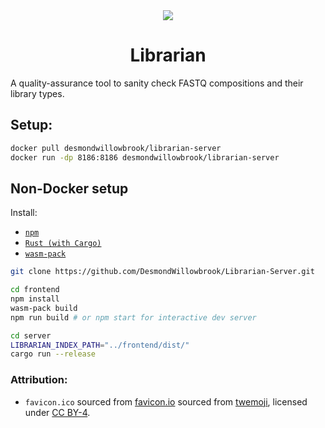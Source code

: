 <center>
<img src="frontend/static/favicon.ico" />

# Librarian 
</center>

A quality-assurance tool to sanity check FASTQ compositions and their library types.

## Setup:

```bash
docker pull desmondwillowbrook/librarian-server
docker run -dp 8186:8186 desmondwillowbrook/librarian-server
```

## Non-Docker setup
Install:
- [`npm`](https://www.npmjs.com/get-npm)
- [`Rust (with Cargo)`](https://www.rust-lang.org/) 
- [`wasm-pack`](https://rustwasm.github.io/wasm-pack/installer/)

```bash
git clone https://github.com/DesmondWillowbrook/Librarian-Server.git
```

```bash
cd frontend
npm install
wasm-pack build
npm run build # or npm start for interactive dev server
```

```bash
cd server
LIBRARIAN_INDEX_PATH="../frontend/dist/"
cargo run --release
```

### Attribution:
- `favicon.ico` sourced from [favicon.io](https://favicon.io/emoji-favicons/books) sourced from [twemoji](https://twemoji.twitter.com/), licensed under [CC BY-4](https://creativecommons.org/licenses/by/4.0/).